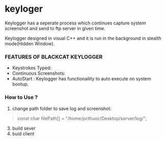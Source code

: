 # keyloger

Keylogger has a seperate process which continues capture system screenshot and send to ftp server in given time. 

Keylogger designed in visual C++ and it is run in the background in stealth mode(Hidden Window).
### FEATURES OF BLACKCAT KEYLOGGER

- Keystrokes Typed: 
- Continuous Screenshots: 
- AutoStart : Keylogger has functionaility to auto execute on system bootup.
### How to Use ?

1. change path folder to save log and screenshot:
 >const char filePath[] = "/home/pcthuoc/Desktop/server/log/";
3. build sever
4. buid client 


